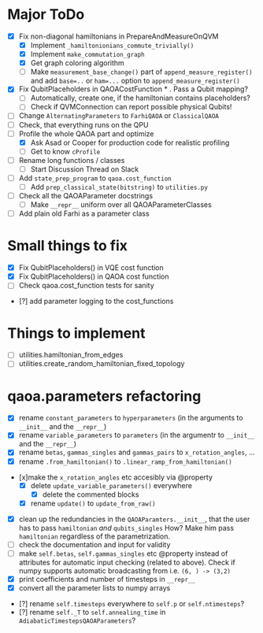 # Major ToDo
 - [x] Fix non-diagonal hamiltonians in PrepareAndMeasureOnQVM
   + [x] Implement `_hamiltonionians_commute_trivially()`
   + [x] Implement `make_commutation_graph`
   + [x] Get graph coloring algorithm
   + [ ] Make `measurement_base_change()` part of `append_measure_register()` and add `base=..` or `ham=...` option to `append_measure_register()`
- [x] Fix QubitPlaceholders in QAOACostFunction * . Pass a Qubit mapping?
  + [ ] Automatically, create one, if the hamiltonian contains placeholders?
  + [ ] Check if QVMConnection can report possible physical Qubits!
- [ ] Change `AlternatingParameters` to `FarhiQAOA` or `ClassicalQAOA`
- [ ] Check, that everything runs on the QPU
- [ ] Profile the whole QAOA part and optimize
  + [x] Ask Asad or Cooper for production code for realistic profiling
  + [ ] Get to know `cProfile`
- [ ] Rename long functions / classes
  + [ ] Start Discussion Thread on Slack
- [ ] Add `state_prep_program` to `qaoa.cost_function`
  + [ ] Add `prep_classical_state(bitstring)` to `utilities.py`
- [ ] Check all the QAOAParameter docstrings
  + [ ] Make `__repr__` uniform over all QAOAParameterClasses
- [ ] Add plain old Farhi as a parameter class

# Small things to fix
 - [x] Fix QubitPlaceholders() in VQE cost function
 - [x] Fix QubitPlaceholders() in QAOA cost function
 - [ ] Check qaoa.cost_function tests for sanity
 - [?] add parameter logging to the cost_functions

# Things to implement
  - [ ] utilities.hamiltonian_from_edges
  - [ ] utilities.create_random_hamiltonian_fixed_topology

# qaoa.parameters refactoring
 - [x] rename `constant_parameters` to `hyperparameters` (in the arguments to `__init__` and the `__repr__`)
 - [x] rename `variable_parameters` to `parameters` (in the argumentr to `__init__` and the `__repr__`)
 - [x] rename `betas`, `gammas_singles` and `gammas_pairs` to `x_rotation_angles`, ...
 - [x] rename `.from_hamiltonian()` to `.linear_ramp_from_hamiltonian()`
 - [x]make the `x_rotation_angles` etc accesibly via @property
   - [x] delete `update_variable_parameters()` everywhere
      - [x] delete the commented blocks 
   - [x] rename `update()` to `update_from_raw()`
 - [x] clean up the redundancies in the `QAOAParamters.__init__`, that the
       user has to pass `hamiltonian` _and_ `qubits_singles`
       How? Make him pass `hamiltonian` regardless of the parametrization.
 - [ ] check the documentation and input for validity
 - [ ] make `self.betas`, `self.gammas_singles` etc @property instead of attributes
       for automatic input checking (related to above). Check if numpy supports automatic
       broadcasting from i.e. `(6, ) -> (3,2)`
 - [x] print coefficients and number of timesteps in `__repr__`
 - [x] convert all the parameter lists to numpy arrays
 - [?] rename `self.timesteps` everywhere to `self.p` or `self.ntimesteps`?
 - [?] rename `self._T` to `self.annealing_time` in `AdiabaticTimestepsQAOAParameters`? 
 



